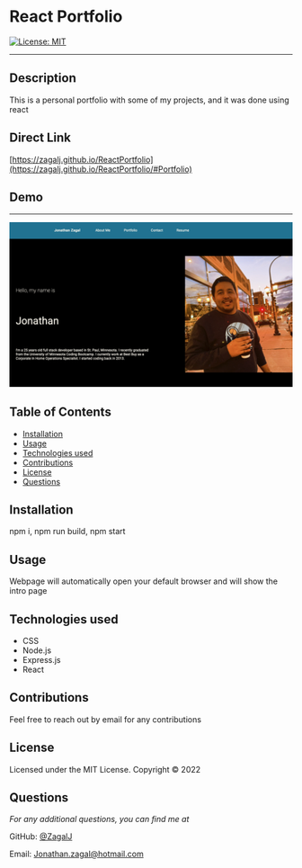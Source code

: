 # React Portfolio

[![License: MIT](https://img.shields.io/badge/License-MIT-yellow.svg)](https://opensource.org/licenses/MIT)

---

## Description
This is a personal portfolio with some of my projects, and it was done using react

## Direct Link

[https://zagalj.github.io/ReactPortfolio](https://zagalj.github.io/ReactPortfolio/#Portfolio) 

## Demo 

***

![demo_still](./src/Assets/images/demo6.png)

## Table of Contents
* [Installation](#installation)
* [Usage](#usage)
* [Technologies used](#technologies-used)
* [Contributions](#contributions)
* [License](#license)
* [Questions](#questions)

## Installation
npm i, npm run build, npm start

## Usage
Webpage will automatically open your default browser and will show the intro page

## Technologies used

  - CSS
  - Node.js
  - Express.js
  - React

## Contributions
Feel free to reach out by email for any contributions

## License 
Licensed under the MIT License. Copyright © 2022

## Questions
*For any additional questions, you can find me at* 

GitHub: [@ZagalJ](https://github.com/ZagalJ/)

Email: [Jonathan.zagal@hotmail.com](mailto:Jonathan.zagal@hotmail.com)
